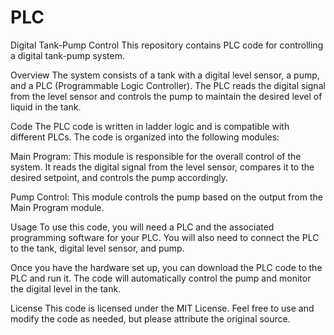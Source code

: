 # PLC
Digital Tank-Pump Control
This repository contains PLC code for controlling a digital tank-pump system.

Overview
The system consists of a tank with a digital level sensor, a pump, and a PLC (Programmable Logic Controller). The PLC reads the digital signal from the level sensor and controls the pump to maintain the desired level of liquid in the tank.

Code
The PLC code is written in ladder logic and is compatible with different PLCs. The code is organized into the following modules:

Main Program: This module is responsible for the overall control of the system. It reads the digital signal from the level sensor, compares it to the desired setpoint, and controls the pump accordingly.

Pump Control: This module controls the pump based on the output from the Main Program module.

Usage
To use this code, you will need a PLC and the associated programming software for your PLC. You will also need to connect the PLC to the tank, digital level sensor, and pump.

Once you have the hardware set up, you can download the PLC code to the PLC and run it. The code will automatically control the pump and monitor the digital level in the tank.

License
This code is licensed under the MIT License. Feel free to use and modify the code as needed, but please attribute the original source.
